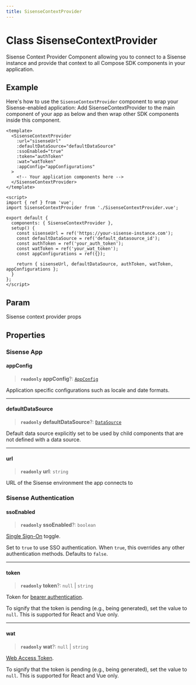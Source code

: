 ```yaml
---
title: SisenseContextProvider
---
```


# Class SisenseContextProvider

Sisense Context Provider Component allowing you to connect to
a Sisense instance and provide that context
to all Compose SDK components in your application.

## Example

Here's how to use the `SisenseContextProvider` component to wrap your Sisense-enabled application:
Add SisenseContextProvider to the main component of your app as below and then wrap
other SDK components inside this component.
```vue
<template>
  <SisenseContextProvider
    :url="sisenseUrl"
    :defaultDataSource="defaultDataSource"
    :ssoEnabled="true"
    :token="authToken"
    :wat="watToken"
    :appConfig="appConfigurations"
  >
    <!-- Your application components here -->
  </SisenseContextProvider>
</template>

<script>
import { ref } from 'vue';
import SisenseContextProvider from './SisenseContextProvider.vue';

export default {
  components: { SisenseContextProvider },
  setup() {
    const sisenseUrl = ref('https://your-sisense-instance.com');
    const defaultDataSource = ref('default_datasource_id');
    const authToken = ref('your_auth_token');
    const watToken = ref('your_wat_token');
    const appConfigurations = ref({});

    return { sisenseUrl, defaultDataSource, authToken, watToken, appConfigurations };
  }
};
</script>
```

## Param

Sisense context provider props

## Properties

### Sisense App

#### appConfig

> **`readonly`** **appConfig**?: [`AppConfig`](../type-aliases/type-alias.AppConfig.md)

Application specific configurations such as locale and date formats.

***

#### defaultDataSource

> **`readonly`** **defaultDataSource**?: [`DataSource`](../../sdk-data/type-aliases/type-alias.DataSource.md)

Default data source explicitly set to be used by child components that are not defined with a data source.

***

#### url

> **`readonly`** **url**: `string`

URL of the Sisense environment the app connects to

### Sisense Authentication

#### ssoEnabled

> **`readonly`** **ssoEnabled**?: `boolean`

[Single Sign-On](https://docs.sisense.com/main/SisenseLinux/using-single-sign-on-to-access-sisense.htm) toggle.

Set to `true` to use SSO authentication. When `true`, this overrides any other authentication methods. Defaults to `false`.

***

#### token

> **`readonly`** **token**?: `null` \| `string`

Token for [bearer authentication](https://sisense.dev/guides/restApi/using-rest-api.html).

To signify that the token is pending (e.g., being generated), set the value to `null`. This is supported for React and Vue only.

***

#### wat

> **`readonly`** **wat**?: `null` \| `string`

[Web Access Token](https://docs.sisense.com/main/SisenseLinux/using-web-access-token.htm).

To signify that the token is pending (e.g., being generated), set the value to `null`. This is supported for React and Vue only.
